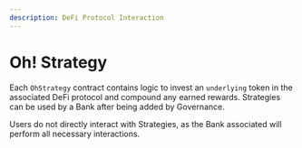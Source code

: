 ```yaml
---
description: DeFi Protocol Interaction
---
```


# Oh! Strategy

Each `OhStrategy` contract contains logic to invest an `underlying` token in the associated DeFi protocol and compound any earned rewards. Strategies can be used by a Bank after being added by Governance.

Users do not directly interact with Strategies, as the Bank associated will perform all necessary interactions.
